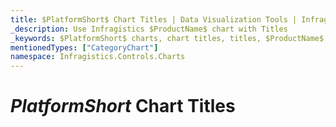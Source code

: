 ```yaml
---
title: $PlatformShort$ Chart Titles | Data Visualization Tools | Infragistics
_description: Use Infragistics $ProductName$ chart with Titles
_keywords: $PlatformShort$ charts, chart titles, titles, $ProductName$, Infragistics
mentionedTypes: ["CategoryChart"]
namespace: Infragistics.Controls.Charts
---
```


# $PlatformShort$ Chart Titles

<!-- TODO info/example of chart's titles and subtitle -->

<!-- TODO info/example of axis's titles -->